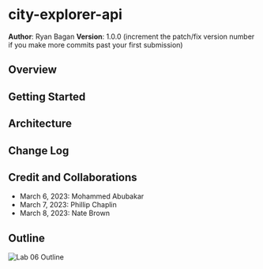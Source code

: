 # city-explorer-api


**Author**: Ryan Bagan
**Version**: 1.0.0 (increment the patch/fix version number if you make more commits past your first submission)

## Overview
<!-- Provide a high level overview of what this application is and why you are building it, beyond the fact that it's an assignment for this class. (i.e. What's your problem domain?) -->

## Getting Started
<!-- What are the steps that a user must take in order to build this app on their own machine and get it running? -->

## Architecture
<!-- Provide a detailed description of the application design. What technologies (languages, libraries, etc) you're using, and any other relevant design information. -->

## Change Log
<!-- Use this area to document the iterative changes made to your application as each feature is successfully implemented. Use time stamps. Here's an example:

01-01-2001 4:59pm - Application now has a fully-functional express server, with a GET route for the location resource. -->

## Credit and Collaborations

- March 6, 2023: Mohammed Abubakar
- March 7, 2023: Phillip Chaplin
- March 8, 2023: Nate Brown

## Outline

![Lab 06 Outline](https://user-images.githubusercontent.com/120413183/223247422-3137510a-23c1-48d9-a6f0-f68335c57ca1.png)
